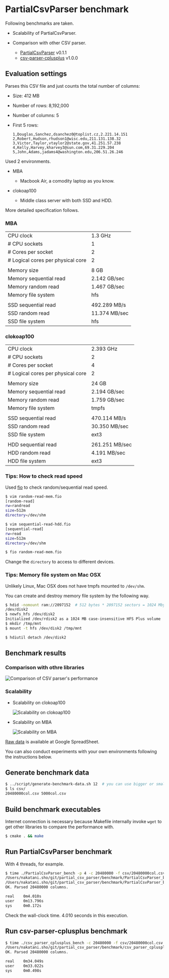 # PartialCsvParser benchmark

Following benchmarks are taken.

- Scalability of PartialCsvParser.

- Comparison with other CSV parser.
    - [PartialCsvParser](https://github.com/laysakura/partial_csv_parser) v0.1.1
    - [csv-parser-cplusplus](https://code.google.com/p/csv-parser-cplusplus/) v1.0.0


## Evaluation settings

Parses this CSV file and just counts the total number of columns:

- Size: 412 MB
- Number of rows: 8,192,000
- Number of columns: 5
- First 5 rows:

  ```csv
  1,Douglas,Sanchez,dsanchez0@toplist.cz,2.221.14.151
  2,Robert,Hudson,rhudson1@wisc.edu,211.131.138.32
  3,Victor,Taylor,vtaylor2@state.gov,41.251.57.238
  4,Kelly,Harvey,kharvey3@sun.com,69.31.229.204
  5,John,Adams,jadams4@washington.edu,206.51.26.246
  ```

Used 2 environments.

- MBA
    - Macbook Air, a comodity laptop as you know.

- clokoap100
    - Middle class server with both SSD and HDD.

More detailed specification follows.

### MBA

|                                   |               |
|-----------------------------------|---------------|
| CPU clock                         | 1.3 GHz       |
| # CPU sockets                     | 1             |
| # Cores per socket                | 2             |
| # Logical cores per physical core | 2             |
|                                   |               |
| Memory size                       | 8 GB          |
| Memory sequential read            | 2.142 GB/sec  |
| Memory random read                | 1.467 GB/sec  |
| Memory file system                | hfs           |
|                                   |               |
| SSD sequential read               | 492.289 MB/s  |
| SSD random read                   | 11.374 MB/sec |
| SSD file system                   | hfs           |


### clokoap100

|                                   |               |
|-----------------------------------|---------------|
| CPU clock                         | 2.393 GHz      |
| # CPU sockets                     | 2              |
| # Cores per socket                | 4              |
| # Logical cores per physical core | 2              |
|                                   |                |
| Memory size                       | 24 GB          |
| Memory sequential read            | 2.194 GB/sec   |
| Memory random read                | 1.759 GB/sec   |
| Memory file system                | tmpfs          |
|                                   |                |
| SSD sequential read               | 470.114 MB/s   |
| SSD random read                   | 30.350 MB/sec  |
| SSD file system                   | ext3           |
|                                   |                |
| HDD sequential read               | 261.251 MB/sec |
| HDD random read                   | 4.191 MB/sec   |
| HDD file system                   | ext3           |

### Tips: How to check read speed

Used [fio](https://github.com/axboe/fio) to check random/sequential read speed.

```bash
$ vim random-read-mem.fio
[random-read]
rw=randread
size=512m
directory=/dev/shm

$ vim sequential-read-hdd.fio
[sequential-read]
rw=read
size=512m
directory=/dev/shm

$ fio random-read-mem.fio
```

Change the `directory` to access to different devices.

### Tips: Memory file system on Mac OSX

Unlikely Linux, Mac OSX does not have tmpfs mounted to `/dev/shm`.

You can create and destroy memory file system by the following way.

```bash
$ hdid -nomount ram://2097152  # 512 bytes * 2097152 sectors = 1024 Mbytes
/dev/disk2
$ newfs_hfs /dev/disk2
Initialized /dev/rdisk2 as a 1024 MB case-insensitive HFS Plus volume
$ mkdir /tmp/mnt
$ mount -t hfs /dev/disk2 /tmp/mnt

$ hdiutil detach /dev/disk2
```

## Benchmark results

### Comparison with othre libraries

![Comparison of CSV parser's performance](https://docs.google.com/spreadsheets/d/1ZqmajL9r4aXAvk_7rp3j7KdLWN71-IbWhVtxB6HpSw4/pubchart?oid=1550764323&format=image)

### Scalability

- Scalability on clokoap100

  ![Scalability on clokoap100](https://docs.google.com/spreadsheets/d/1ZqmajL9r4aXAvk_7rp3j7KdLWN71-IbWhVtxB6HpSw4/pubchart?oid=1943811886&format=image)

- Scalability on MBA

  ![Scalability on MBA](https://docs.google.com/spreadsheets/d/1ZqmajL9r4aXAvk_7rp3j7KdLWN71-IbWhVtxB6HpSw4/pubchart?oid=97166348&format=image)


[Raw data](https://docs.google.com/spreadsheets/d/1ZqmajL9r4aXAvk_7rp3j7KdLWN71-IbWhVtxB6HpSw4/edit#gid=2109635011) is available at Google SpreadSheet.

You can also conduct experiments with your own environments following the instructions below.


## Generate benchmark data

```bash
$ ../script/generate-benchmark-data.sh 12  # you can use bigger or smaller data
$ ls csv/
20480000col.csv 5000col.csv
```

## Build benchmark executables

Internet connection is necessary because Makefile internally invoke `wget` to get other libraries to compare the performance with.

```bash
$ cmake . && make
```

## Run PartialCsvParser benchmark

With 4 threads, for example.

```bash
$ time ./PartialCsvParser_bench -p 4 -c 20480000 -f csv/20480000col.csv
/Users/nakatani.sho/git/partial_csv_parser/benchmark/PartialCsvParser_bench.cpp:50 - 0.0186529 seconds - mmap(2) file
/Users/nakatani.sho/git/partial_csv_parser/benchmark/PartialCsvParser_bench.cpp:73 - 3.97924 seconds - join parsing threads
OK. Parsed 20480000 columns.

real    0m4.010s
user    0m13.796s
sys     0m0.172s
```

Check the wall-clock time. 4.010 seconds in this execution.


## Run csv-parser-cplusplus benchmark

```bash
$ time ./csv_parser_cplusplus_bench -c 20480000 -f csv/20480000col.csv
/Users/nakatani.sho/git/partial_csv_parser/benchmark/csv_parser_cplusplus_bench.cpp:42 - 34.0444 seconds - parse
OK. Parsed 20480000 columns.

real    0m34.049s
user    0m33.022s
sys     0m0.498s
```
